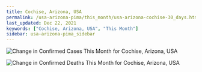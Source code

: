 ```yaml
---
title: Cochise, Arizona, USA
permalink: /usa-arizona-pima/this_month/usa-arizona-cochise-30_days.html
last_updated: Dec 22, 2021
keywords: ["Cochise, Arizona, USA", "This Month"]
sidebar: usa-arizona-pima_sidebar
---
```


![Change in Confirmed Cases This Month for Cochise, Arizona, USA](/covid_tracker/images/graphs/usa-arizona-cochise-delta_confirmed-30_days_graph.png)

![Change in Confirmed Deaths This Month for Cochise, Arizona, USA](/covid_tracker/images/graphs/usa-arizona-cochise-delta_deaths-30_days_graph.png)
